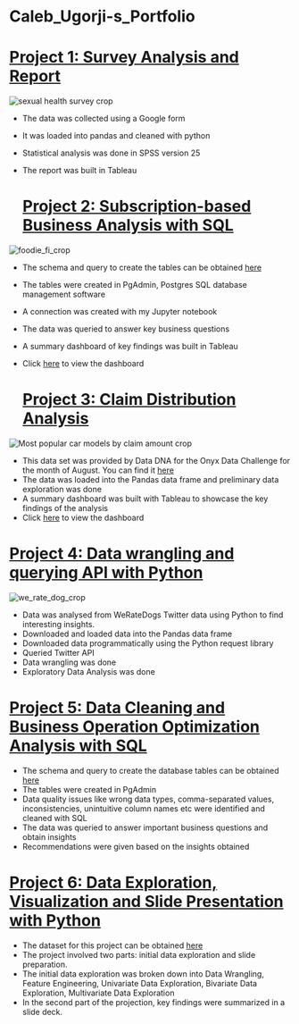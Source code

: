 # Caleb_Ugorji-s_Portfolio

# [Project 1: Survey Analysis and Report](https://github.com/DataStance1/Sexual_Reproductive_Health_Report)
 ![sexual health survey crop](https://github.com/DataStance1/Caleb_Ugorji-s_Portfolio/assets/114801619/150022bd-1baa-4fad-98a9-8319372e950d)

- The data was collected using a Google form
- It was loaded into pandas and cleaned with python
- Statistical analysis was done in SPSS version 25 
- The report was built in Tableau

  # [Project 2: Subscription-based Business Analysis with SQL](https://github.com/DataStance1/Foodie_fi_SQL_Case_Study_Solution)
![foodie_fi_crop](https://github.com/DataStance1/Caleb_Ugorji-s_Portfolio/assets/114801619/e4fc5904-99ee-40fe-bede-a2021e8bed49)

- The schema and query to create the tables can be obtained [here](https://8weeksqlchallenge.com/case-study-3/)
- The tables were created in PgAdmin, Postgres SQL database management software
- A connection was created with my Jupyter notebook
- The data was queried to answer key business questions
- A summary dashboard of key findings was built in Tableau
- Click [here](https://public.tableau.com/app/profile/caleb.chijindu.ugorji/viz/Foodie_fisummarydashboard/Dashboard3?publish=yes) to view the dashboard

  # [Project 3: Claim Distribution Analysis](https://github.com/DataStance1/Car_Insurance_Analysis)
![Most popular car models by claim amount crop](https://github.com/DataStance1/Caleb_Ugorji-s_Portfolio/assets/114801619/252760fa-c675-4617-97bf-ac13e97966f8)

- This data set was provided by Data DNA for the Onyx Data Challenge for the month of August. You can find it [here](https://www.linkedin.com/posts/onyxdata_datadna-august-2023-challenge-entries-activity-7100741005221453824-XO6D?utm_source=share&utm_medium=member_desktop)
- The data was loaded into the Pandas data frame and preliminary data exploration was done
- A summary dashboard was built with Tableau to showcase the key findings of the analysis
- Click [here](https://public.tableau.com/app/profile/caleb.chijindu.ugorji/viz/carinsurancerough/Dashboard1?publish=yes) to view the dashboard

# [Project 4: Data wrangling and querying API with Python](https://github.com/DataStance1/WeRateDogs_Twitter)
![we_rate_dog_crop](https://github.com/DataStance1/Caleb_Ugorji-s_Portfolio/assets/114801619/12d90d5e-67e6-4978-9297-043758fd20f9)

* Data was analysed from WeRateDogs Twitter data using Python to find interesting insights.
* Downloaded and loaded data into the Pandas data frame
* Downloaded data programmatically using the Python request library
* Queried Twitter API
* Data wrangling was done
* Exploratory Data Analysis was done

# [Project 5: Data Cleaning and Business Operation Optimization Analysis with SQL](https://github.com/DataStance1/Pizza_runner_solutions)

- The schema and query to create the database tables can be obtained [here](https://8weeksqlchallenge.com/case-study-2/)
- The tables were created in PgAdmin
- Data quality issues  like wrong data types, comma-separated values, inconsistencies, unintuitive column names etc were identified and cleaned with SQL
- The data was queried to answer important business questions and obtain insights
- Recommendations were given based on the insights obtained
  
# [Project 6: Data Exploration, Visualization and Slide Presentation with Python](https://github.com/DataStance1/Ford-GoBike-System-Data-Exploration)

- The dataset for this project can be obtained [here](https://www.fordgobike.com/system-data)
- The project involved two parts: initial data exploration and slide preparation.
- The initial data exploration was broken down into Data Wrangling, Feature Engineering, Univariate Data Exploration, Bivariate Data Exploration, Multivariate Data Exploration
- In the second part of the projection, key findings were summarized in a slide deck.


